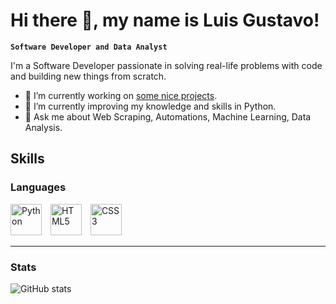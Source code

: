 # Hi there 👋, my name is Luis Gustavo!
**`Software Developer and Data Analyst`**

I'm a Software Developer passionate in solving real-life problems with code and building new things from scratch.

- 🔭 I’m currently working on [some nice projects](https://github.com/luisgstv?tab=repositories).
- 🌱 I’m currently improving my knowledge and skills in Python.
- 💬 Ask me about Web Scraping, Automations, Machine Learning, Data Analysis.

## Skills
### Languages
<p>
    <img alt="Python" width="50px" style="padding-right:10px;" src="https://cdn.jsdelivr.net/gh/devicons/devicon@latest/icons/python/python-original.svg" />
    <img alt="HTML5" width="50px" style="padding-right:10px;" src="https://cdn.jsdelivr.net/gh/devicons/devicon@latest/icons/html5/html5-original.svg" />
    <img alt="CSS3" width="50px" style="padding-right:10px;" src="https://cdn.jsdelivr.net/gh/devicons/devicon@latest/icons/css3/css3-original.svg" />
</p>

<!---
#
### Projects I've made

- projeto 1
- projeto 2
- projeto 3

--->
---

### Stats
![GitHub stats](https://github-readme-stats.vercel.app/api?username=luisgstv&show_icons=true&theme=material-palenight)  
